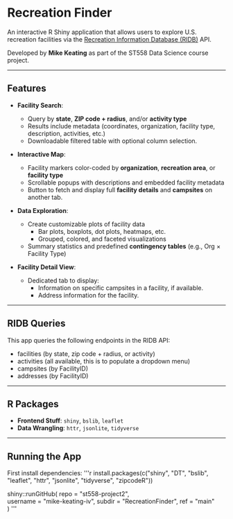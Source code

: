 # Recreation Finder 

An interactive R Shiny application that allows users to explore U.S. recreation facilities via the [Recreation Information Database (RIDB)](https://ridb.recreation.gov/) API.

Developed by **Mike Keating** as part of the ST558 Data Science course project.

---

## Features

- **Facility Search**:
  - Query by **state**, **ZIP code + radius**, and/or **activity type**
  - Results include metadata (coordinates, organization, facility type, description, activities, etc.)
  - Downloadable filtered table with optional column selection.

- **Interactive Map**:
  - Facility markers color-coded by **organization**, **recreation area**, or **facility type**
  - Scrollable popups with descriptions and embedded facility metadata
  - Button to fetch and display full **facility details** and **campsites** on another tab.

- **Data Exploration**:
  - Create customizable plots of facility data
    - Bar plots, boxplots, dot plots, heatmaps, etc.
    - Grouped, colored, and faceted visualizations
  - Summary statistics and predefined **contingency tables** (e.g., Org × Facility Type)

- **Facility Detail View**:
  - Dedicated tab to display:
    - Information on specific campsites in a facility, if available.
    - Address information for the facility.

---

## RIDB Queries

This app queries the following endpoints in the RIDB API:
- facilities (by state, zip code + radius, or activity)
- activities (all available, this is to populate a dropdown menu)
- campsites (by FacilityID)
- addresses (by FacilityID)

---

##  R Packages

- **Frontend Stuff**: `shiny`, `bslib`, `leaflet`
- **Data Wrangling**: `httr`, `jsonlite`, `tidyverse` 

---

## Running the App
First install dependencies:
'''r
install.packages(c("shiny", "DT", "bslib", "leaflet", "httr", "jsonlite", "tidyverse", "zipcodeR"))

shiny::runGitHub(
  repo = "st558-project2",        
  username = "mike-keating-iv",
  subdir = "RecreationFinder",
  ref = "main"              
)
'''

